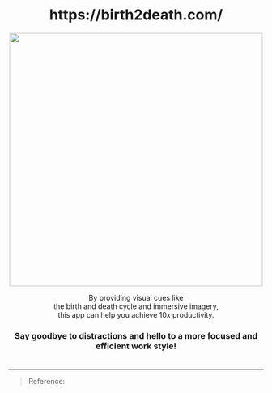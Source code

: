 <h1 align="center"> https://birth2death.com/ </h1>

<p align="center">
<img src="https://file.notion.so/f/f/f3942938-2f00-4a70-a117-b2579a423ac8/a88153f8-9819-45eb-869e-b412b669044e/Screenshot_2024-01-31_at_10.53.43_PM.png?id=6c07042f-3843-4e9a-adfa-780c52415ab5&table=block&spaceId=f3942938-2f00-4a70-a117-b2579a423ac8&expirationTimestamp=1707112800000&signature=auDDvb93UaOX0DjpjxtF-0bmDjKMv0lW6lKGqZCde2k&downloadName=Screenshot+2024-01-31+at+10.53.43%E2%80%AFPM.png" width="500px" height="500px" ></p>


<p align="center">
        By providing visual cues like <br>
        the birth and death cycle and immersive imagery,<br>  
        this app can help you achieve 10x productivity.<br>
</p>
<h3 align="center">
        Say goodbye to distractions and hello to a more focused and efficient work style!
  <br>
  <br>
</h3>


---

> Reference:
